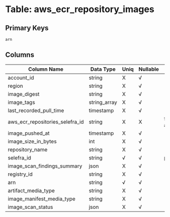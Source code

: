 # Table: aws_ecr_repository_images

## Primary Keys 

```
arn
```


## Columns 

|  Column Name   |  Data Type  | Uniq | Nullable | Description | 
|  ----  | ----  | ----  | ----  | ---- | 
| account_id | string | X | √ |  | 
| region | string | X | √ |  | 
| image_digest | string | X | √ |  | 
| image_tags | string_array | X | √ |  | 
| last_recorded_pull_time | timestamp | X | √ |  | 
| aws_ecr_repositories_selefra_id | string | X | X | fk to aws_ecr_repositories.selefra_id | 
| image_pushed_at | timestamp | X | √ |  | 
| image_size_in_bytes | int | X | √ |  | 
| repository_name | string | X | √ |  | 
| selefra_id | string | √ | √ | primary keys value md5 | 
| image_scan_findings_summary | json | X | √ |  | 
| registry_id | string | X | √ |  | 
| arn | string | √ | √ |  | 
| artifact_media_type | string | X | √ |  | 
| image_manifest_media_type | string | X | √ |  | 
| image_scan_status | json | X | √ |  | 


